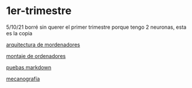 
# 1er-trimestre

5/10/21  borré sin querer el primer trimestre porque tengo 2 neuronas, esta es la copia

[arquitectura de mordenadores](https://github.com/jjksimp/1er-trimestre/blob/main/arquitectura%20de%20ordenadores.md)

[montaje de ordenadores](https://github.com/jjksimp/1er-trimestre/blob/main/Desmontaje%20de%20ordenador.md)

[puebas markdown](https://github.com/jjksimp/1er-trimestre/blob/main/pruebas%20markdowmn.md)

[mecanografía](https://github.com/jjksimp/1er-trimestre/blob/main/mecanografia.md)
